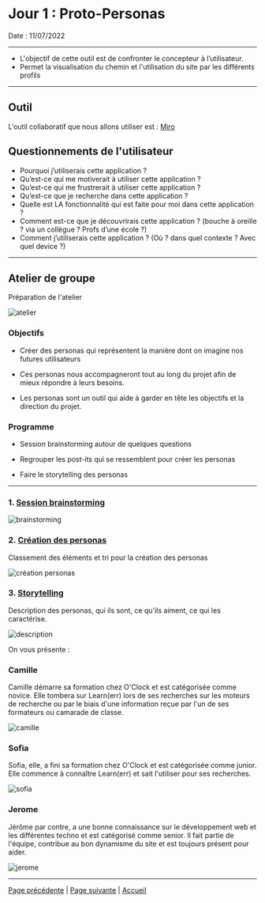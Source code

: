 # Jour 1 : Proto-Personas

Date : 11/07/2022
___

- L'objectif de cette outil est de confronter le concepteur à l’utilisateur.
- Permet la visualisation du chemin et l'utilisation du site par les différents profils

___

## Outil

L'outil collaboratif que nous allons utiliser est : [Miro](https://miro.com/)

## Questionnements de l'utilisateur

- Pourquoi j’utiliserais cette application ?
- Qu’est-ce qui me motiverait à utiliser cette application ?
- Qu’est-ce qui me frustrerait à utiliser cette application ?
- Qu’est-ce que je recherche dans cette application ?
- Quelle est LA fonctionnalité qui est faite pour moi dans cette application ?
- Comment est-ce que je découvrirais cette application ? (bouche à oreille ? via un collègue ? Profs d’une école ?)
- Comment j’utiliserais cette application ? (Où ? dans quel contexte ? Avec quel device ?)

___

## Atelier de groupe

Préparation de l'atelier

![atelier](../../images/atelier.PNG)

### Objectifs

- Créer des personas qui représentent la manière dont on imagine nos futures utilisateurs

- Ces personas nous accompagneront tout au long du projet afin de mieux répondre à leurs besoins.

- Les personas sont un outil qui aide à garder en tête les objectifs et la direction du projet.

### Programme

- Session brainstorming autour de quelques questions

- Regrouper les post-its qui se ressemblent pour créer les personas

- Faire le storytelling des personas

___

### 1.  <u>Session brainstorming</u>

![brainstorming](../../Images/atelier1.gif)

### 2. <u>Création des personas</u>

Classement des éléments et tri pour la création des personas

![création personas](../../Images/atelier2.gif)

### 3. <u>Storytelling</u>

Description des personas, qui ils sont, ce qu'ils aiment, ce qui les caractérise.

![description](../../Images/atelier3.gif)

On vous présente :

### Camille

Camille démarre sa formation chez O'Clock et est catégorisée comme novice.
Elle tombera sur Learn(err) lors de ses recherches sur les moteurs de recherche ou par le biais d'une information reçue par l'un de ses formateurs ou camarade de classe.

![camille](../../Images/camille.jpg)
### Sofia

Sofia, elle, a fini sa formation chez O'Clock et est catégorisée comme junior. Elle commence à connaître Learn(err) et sait l'utiliser pour ses recherches.

![sofia](../../Images/sofia.jpg)
### Jerome

Jérôme par contre, a une bonne connaissance sur le développement web et les différentes techno et est catégorisé comme senior. Il fait partie de l'équipe, contribue au bon dynamisme du site et est toujours présent pour aider.

![jerome](../../Images/jerome.jpg)
___

[Page précédente](./00_Organisation.md) | [Page suivante](./02_User_stories.md) | [Accueil](../../README.md)

